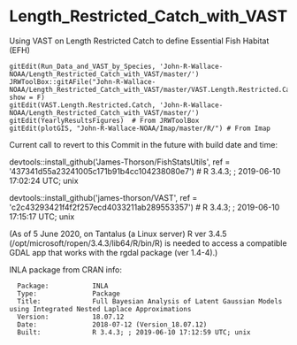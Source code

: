 # Length_Restricted_Catch_with_VAST
Using VAST on Length Restricted Catch to define Essential Fish Habitat (EFH)

    gitEdit(Run_Data_and_VAST_by_Species, 'John-R-Wallace-NOAA/Length_Restricted_Catch_with_VAST/master/')
    JRWToolBox::gitAFile("John-R-Wallace-NOAA/Length_Restricted_Catch_with_VAST/master/VAST.Length.Restricted.Catch.R", show = F)
    gitEdit(VAST.Length.Restricted.Catch, 'John-R-Wallace-NOAA/Length_Restricted_Catch_with_VAST/master/')
    gitEdit(YearlyResultsFigures)  # From JRWToolBox
    gitEdit(plotGIS, "John-R-Wallace-NOAA/Imap/master/R/") # From Imap

Current call to revert to this Commit in the future with build date and time:

devtools::install_github('James-Thorson/FishStatsUtils', ref = '437341d55a23241005c171b91b4cc104238080e7')  # R 3.4.3; ; 2019-06-10 17:02:24 UTC; unix

devtools::install_github('james-thorson/VAST', ref = 'c2c43293421f4f2f257ecd4033211ab289553357')  # R 3.4.3; ; 2019-06-10 17:15:17 UTC; unix

(As of 5 June 2020, on Tantalus (a Linux server) R ver 3.4.5 (/opt/microsoft/ropen/3.4.3/lib64/R/bin/R) is needed to access a compatible GDAL app that works with the rgdal package (ver 1.4-4).)

INLA package from CRAN info:

      Package:           INLA
      Type:              Package
      Title:             Full Bayesian Analysis of Latent Gaussian Models using Integrated Nested Laplace Approximations
      Version:           18.07.12
      Date:              2018-07-12 (Version_18.07.12)
      Built:             R 3.4.3; ; 2019-06-10 17:12:59 UTC; unix
      


